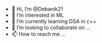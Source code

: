 - 👋 Hi, I’m @Debanik21
- 👀 I’m interested in ML
- 🌱 I’m currently learning DSA in c++
- 💞️ I’m looking to collaborate on ...
- 📫 How to reach me ...

<!---
Debanik21/Debanik21 is a ✨ special ✨ repository because its `README.md` (this file) appears on your GitHub profile.
You can click the Preview link to take a look at your changes.
--->
